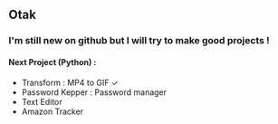 ## Otak
### I'm still new on github but I will try to make good projects !
#### Next Project (Python) :
- Transform : MP4 to GIF ✓
- Password Kepper : Password manager
- Text Editor 
- Amazon Tracker 
